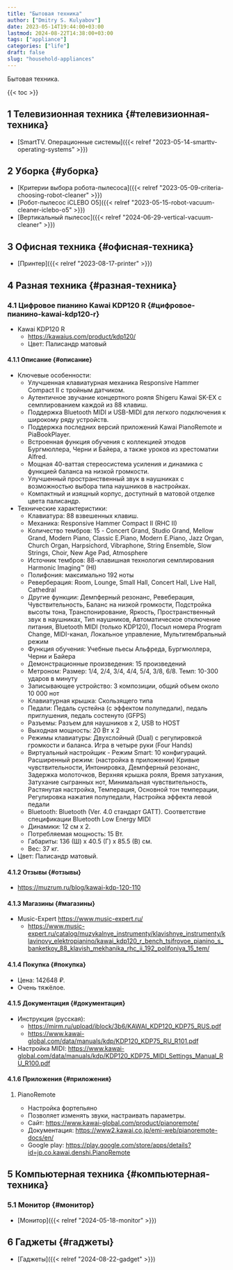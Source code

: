 ```yaml
---
title: "Бытовая техника"
author: ["Dmitry S. Kulyabov"]
date: 2023-05-14T19:44:00+03:00
lastmod: 2024-08-22T14:38:00+03:00
tags: ["appliance"]
categories: ["life"]
draft: false
slug: "household-appliances"
---
```


Бытовая техника.

<!--more-->

{{< toc >}}


## <span class="section-num">1</span> Телевизионная техника {#телевизионная-техника}

-   [SmartTV. Операционные системы]({{< relref "2023-05-14-smarttv-operating-systems" >}})


## <span class="section-num">2</span> Уборка {#уборка}

-   [Критерии выбора робота-пылесоса]({{< relref "2023-05-09-criteria-choosing-robot-cleaner" >}})
-   [Робот-пылесос iCLEBO O5]({{< relref "2023-05-15-robot-vacuum-cleaner-iclebo-o5" >}})
-   [Вертикальный пылесос]({{< relref "2024-06-29-vertical-vacuum-cleaner" >}})


## <span class="section-num">3</span> Офисная техника {#офисная-техника}

-   [Принтер]({{< relref "2023-08-17-printer" >}})


## <span class="section-num">4</span> Разная техника {#разная-техника}


### <span class="section-num">4.1</span> Цифровое пианино Kawai KDP120 R {#цифровое-пианино-kawai-kdp120-r}

-   Kawai KDP120 R
    -   <https://kawaius.com/product/kdp120/>
    -   Цвет: Палисандр матовый


#### <span class="section-num">4.1.1</span> Описание {#описание}

-   Ключевые особенности:
    -   Улучшенная клавиатурная механика Responsive Hammer Compact II с тройным датчиком.
    -   Аутентичное звучание концертного рояля Shigeru Kawai SK-EX с семплированием каждой из 88 клавиш.
    -   Поддержка Bluetooth MIDI и USB-MIDI для легкого подключения к широкому ряду устройств.
    -   Поддержка последних версий приложений Kawai PianoRemote и PiaBookPlayer.
    -   Встроенная функция обучения с коллекцией этюдов Бургмюллера, Черни и Байера, а также уроков из хрестоматии Alfred.
    -   Мощная 40-ваттая стереосистема усиления и динамика с функцией баланса на низкой громкости.
    -   Улучшенный пространственный звук в наушниках с возможностью выбора типа наушников в настройках.
    -   Компактный и изящный корпус, доступный в матовой отделке цвета палисандр.
-   Технические характеристики:
    -   Клавиатура: 88 взвешенных клавиш.
    -   Механика: Responsive Hammer Compact II (RHC II)
    -   Количество тембров: 15 - Concert Grand, Studio Grand, Mellow Grand, Modern Piano, Classic E.Piano, Modern E.Piano, Jazz Organ, Church Organ, Harpsichord, Vibraphone, String Ensemble, Slow Strings, Choir, New Age Pad, Atmosphere
    -   Источник тембров: 88-клавишная технология семплирования Harmonic Imaging™ (HI)
    -   Полифония: максимально 192 ноты
    -   Реверберация: Room, Lounge, Small Hall, Concert Hall, Live Hall, Cathedral
    -   Другие функции: Демпферный резонанс, Ревеберация, Чувствительность, Баланс на низкой громкости, Подстройка высоты тона, Транспонирование, Яркость, Пространственный звук в наушниках, Тип наушников, Автоматическое отключение питания, Bluetooth MIDI (только KDP120), Посыл номера Program Change, MIDI-канал, Локальное управление, Мультитембральный режим
    -   Функция обучения: Учебные пьесы Альфреда, Бургмюллера, Черни и Байера
    -   Демонстрационные произведения: 15 произведений
    -   Метроном: Размер: 1/4, 2/4, 3/4, 4/4, 5/4, 3/8, 6/8. Темп: 10-300 ударов в минуту
    -   Записывающее устройство: 3 композиции, общий объем около 10 000 нот
    -   Клавиатурная крышка: Скользящего типа
    -   Педали: Педаль сустейна (с эффектом полупедали), педаль приглушения, педаль состенуто (GFPS)
    -   Разъемы: Разъем для наушников х 2, USB to HOST
    -   Выходная мощность: 20 Вт х 2
    -   Режимы клавиатуры: Двухслойный (Dual) с регулировкой громкости и баланса. Игра в четыре руки (Four Hands)
    -   Виртуальный настройщик - Режим Smart: 10 конфигураций. Расширенный режим: (настройка в приложении) Кривые чувствительности, Интонировка, Демпферный резонанс, Задержка молоточков, Верхняя крышка рояля, Время затухания, Затухание сыгранных нот, Минимальная чувствительность, Растянутая настройка, Темперация, Основной тон темперации, Регулировка нажатия полупедали, Настройка эффекта левой педали
    -   Bluetooth: Bluetooth (Ver. 4.0 стандарт GATT). Соответствие спецификации Bluetooth Low Energy MIDI
    -   Динамики: 12 см х 2.
    -   Потребляемая мощность: 15 Вт.
    -   Габариты: 136 (Ш) х 40.5 (Г) х 85.5 (В) см.
    -   Вес: 37 кг.
-   Цвет: Палисандр матовый.


#### <span class="section-num">4.1.2</span> Отзывы {#отзывы}

-   <https://muzrum.ru/blog/kawai-kdp-120-110>


#### <span class="section-num">4.1.3</span> Магазины {#магазины}

-   Music-Expert <https://www.music-expert.ru/>
    -   <https://www.music-expert.ru/catalog/muzykalnye_instrumenty/klavishnye_instrumenty/klavinovy_elektropianino/kawai_kdp120_r_bench_tsifrovoe_pianino_s_banketkoy_88_klavish_mekhanika_rhc_ii_192_polifoniya_15_tem/>


#### <span class="section-num">4.1.4</span> Покупка {#покупка}

-   Цена: 142648 ₽.
-   Очень тяжёлое.


#### <span class="section-num">4.1.5</span> Документация {#документация}

-   Инструкция (русская):
    -   <https://mirm.ru/upload/iblock/3b6/KAWAI_KDP120_KDP75_RUS.pdf>
    -   <https://www.kawai-global.com/data/manuals/kdp/KDP120_KDP75_RU_R101.pdf>
-   Настройка MIDI: <https://www.kawai-global.com/data/manuals/kdp/KDP120_KDP75_MIDI_Settings_Manual_RU_R100.pdf>


#### <span class="section-num">4.1.6</span> Приложения {#приложения}

<!--list-separator-->

1.  PianoRemote

    -   Настройка фортепьяно
    -   Позволяет изменять звуки, настраивать параметры.
    -   Сайт: <https://www.kawai-global.com/product/pianoremote/>
    -   Документация: <https://www2.kawai.co.jp/emi-web/pianoremote-docs/en/>
    -   Google play: <https://play.google.com/store/apps/details?id=jp.co.kawai.denshi.PianoRemote>


## <span class="section-num">5</span> Компьютерная техника {#компьютерная-техника}


### <span class="section-num">5.1</span> Монитор {#монитор}

-   [Монитор]({{< relref "2024-05-18-monitor" >}})


## <span class="section-num">6</span> Гаджеты {#гаджеты}

-   [Гаджеты]({{< relref "2024-08-22-gadget" >}})
